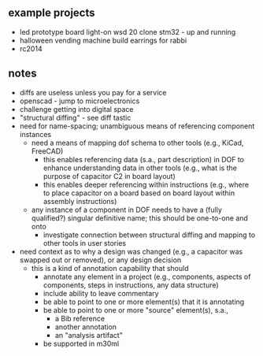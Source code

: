 
## example projects
- led prototype board light-on wsd 20 clone stm32 - up and running
- halloween vending machine
  build earrings for rabbi
- rc2014

## notes

- diffs are useless unless you pay for a service
- openscad - jump to microelectronics
- challenge getting into digital space
- "structural diffing" - see diff tastic
- need for name-spacing; unambiguous means of referencing component instances
  - need a means of mapping dof schema to other tools (e.g., KiCad, FreeCAD)
    - this enables referencing data (s.a., part description) in DOF to enhance understanding data in other tools (e.g., what is the purpose of capacitor C2 in board layout)
    - this enables deeper referencing within instructions (e.g., where to place capacitor on a board based on board layout within assembly instructions)
  - any instance of a component in DOF needs to have a (fully qualified?) singular definitive name; this should be one-to-one and onto
    - investigate connection between structural diffing and mapping to other tools in user stories
- need context as to why a design was changed (e.g., a capacitor was swapped out or removed), or any design decision
  - this is a kind of annotation capability that should
    - annotate any element in a project (e.g., components, aspects of components, steps in instructions, any data structure)
    - include ability to leave commentary
    - be able to point to one or more element(s) that it is annotating
    - be able to point to one or more "source" element(s), s.a.,
      - a Bib reference
      - another annotation
      - an "analysis artifact"
    - be supported in m30ml
